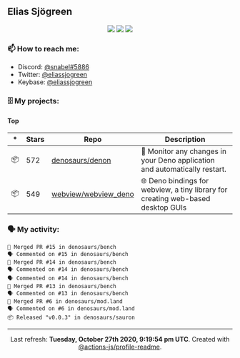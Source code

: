 ## Elias Sjögreen

<p align="center">
  <img src="https://img.shields.io/badge/🎂-dec. 2003-success" />
  <img src="https://img.shields.io/badge/🌎-Stockholm-informational" />
  <img src="https://img.shields.io/badge/👦-He/Him-informational" />
</p>

### 📫 How to reach me:

- Discord: [@snabel#5886](https://discord.com/users/267978757799673866)
- Twitter: [@eliassjogreen](https://twitter.com/eliassjogreen)
- Keybase: [@eliassjogreen](https://keybase.io/eliassjogreen)

### 🗄 My projects:

#### Top
|*|Stars|Repo|Description|
|---|---|---|---|
| 📦 | 572 | [denosaurs/denon](https://github.com/denosaurs/denon) | 👀 Monitor any changes in your Deno application and automatically restart. |
| 📦 | 549 | [webview/webview_deno](https://github.com/webview/webview_deno) | 🌐 Deno bindings for webview, a tiny library for creating web-based desktop GUIs |

### 🗣 My activity:

```
🎉 Merged PR #15 in denosaurs/bench
🗣 Commented on #15 in denosaurs/bench
🎉 Merged PR #14 in denosaurs/bench
🗣 Commented on #14 in denosaurs/bench
🗣 Commented on #14 in denosaurs/bench
🎉 Merged PR #13 in denosaurs/bench
🗣 Commented on #13 in denosaurs/bench
🎉 Merged PR #6 in denosaurs/mod.land
🗣 Commented on #6 in denosaurs/mod.land
📦 Released "v0.0.3" in denosaurs/sauron
```

------------
<p align="center">Last refresh: <b>Tuesday, October 27th 2020, 9:19:54 pm UTC</b>. Created with <a href=https://github.com/marketplace/actions/profile-readme>@actions-js/profile-readme</a>.</p>
